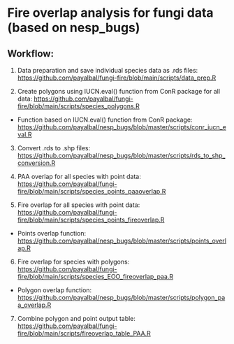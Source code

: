 # Fire overlap analysis for fungi data (based on nesp_bugs)

## Workflow:
1. Data preparation and save individual species data as .rds files: https://github.com/payalbal/fungi-fire/blob/main/scripts/data_prep.R  


2. Create polygons using IUCN.eval() function from ConR package for all data: https://github.com/payalbal/fungi-fire/blob/main/scripts/species_polygons.R  

  - Function based on IUCN.eval() function from ConR package: https://github.com/payalbal/nesp_bugs/blob/master/scripts/conr_iucn_eval.R 


3. Convert .rds to .shp files: https://github.com/payalbal/nesp_bugs/blob/master/scripts/rds_to_shp_conversion.R   

4. PAA overlap for all species with point data: https://github.com/payalbal/fungi-fire/blob/main/scripts/species_points_paaoverlap.R  


5. Fire overlap for all species with point data: https://github.com/payalbal/fungi-fire/blob/main/scripts/species_points_fireoverlap.R   

  - Points overlap function: https://github.com/payalbal/nesp_bugs/blob/master/scripts/points_overlap.R 


6. Fire overlap for species with polygons: https://github.com/payalbal/fungi-fire/blob/main/scripts/species_EOO_fireoverlap_paa.R  

  - Polygon overlap function: https://github.com/payalbal/nesp_bugs/blob/master/scripts/polygon_paa_overlap.R  


7. Combine polygon and point output table: https://github.com/payalbal/fungi-fire/blob/main/scripts/fireoverlap_table_PAA.R  


